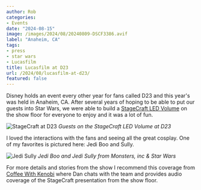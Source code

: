 ```yaml
---
author: Rob
categories:
- Events
date: "2024-08-15"
image: /images/2024/08/20240809-DSCF3386.avif
label: "Anaheim, CA"
tags:
- press
- star wars
- Lucasfilm
title: Lucasfilm at D23
url: /2024/08/lucasfilm-at-d23/
featured: false
---
```


Disney holds an event every other year for fans called D23 and this year's was held in Anaheim, CA. After several years of hoping to be able to put our guests into Star Wars, we were able to build a [StageCraft LED Volume](https://www.ilm.com/stagecraft-premiere-d23/) on the show floor for everyone to enjoy and it was a lot of fun.

![StageCraft at D23](/images/2024/08/20240809-DSCF3372.avif "Guests in Star Wars at D23")
*Guests on the StageCraft LED Volume at D23*

I loved the interactions with the fans and seeing all the great cosplay. One of my favorites is pictured here: Jedi Boo and Sully.

![Jedi Sully](/images/2024/08/20240809-DSCF3368.avif "Jedi Sully")
*Jedi Boo and Jedi Sully from Monsters, inc & Star Wars*

For more details and stories from the show I recommend this coverage from [Coffee With Kenobi](https://www.jedinews.com/podcasts/articles/coffee-with-kenobi-782-3-d23-day-two-and-day-three/) where Dan chats with the team and provides audio coverage of the StageCraft presentation from the show floor.

